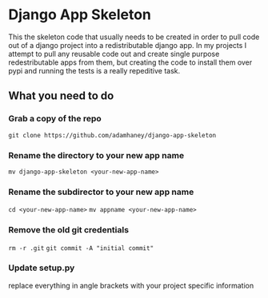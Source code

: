 # Django App Skeleton

This the skeleton code that usually needs to be created in order to
pull code out of a django project into a redistributable django
app. In my projects I attempt to pull any reusable code out and create
single purpose redestributable apps from them, but creating the code
to install them over pypi and running the tests is a really repeditive
task.

## What you need to do

### Grab a copy of the repo
`git clone https://github.com/adamhaney/django-app-skeleton`

### Rename the directory to your new app name
`mv django-app-skeleton <your-new-app-name>`

### Rename the subdirector to your new app name
`cd <your-new-app-name>`
`mv appname <your-new-app-name>`

### Remove the old git credentials 
`rm -r .git`
`git commit -A "initial commit"`

### Update setup.py
replace everything in angle brackets with your project specific information